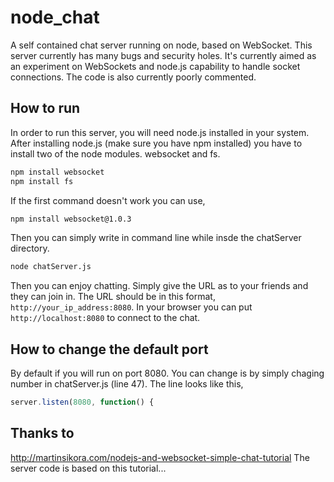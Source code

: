 node_chat
=========
A self contained chat server running on node, based on WebSocket. This server currently has many bugs and security holes. It's currently aimed as an experiment on WebSockets and node.js capability to handle socket connections. The code is also currently poorly commented.

How to run
----------
In order to run this server, you will need node.js installed in your system. After installing node.js (make sure you have npm installed) you have to install two of the node modules. websocket and fs.
```bash
npm install websocket
npm install fs
```

If the first command doesn't work you can use,
```bash
npm install websocket@1.0.3
```

Then you can simply write in command line while insde the chatServer directory.
```bash
node chatServer.js
```

Then you can enjoy chatting. Simply give the URL as  to your friends and they can join in. The URL should be in this format,
`http://your_ip_address:8080`. In your browser you can put `http://localhost:8080` to connect to the chat.

How to change the default port
------------------------------
By default if you will run on port 8080. You can change is by simply chaging number in chatServer.js (line 47). The line looks like this,
```javascript
server.listen(8080, function() {
```

Thanks to
---------
http://martinsikora.com/nodejs-and-websocket-simple-chat-tutorial
The server code is based on this tutorial...